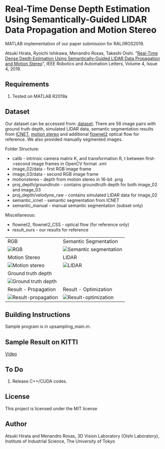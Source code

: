 # Real-Time Dense Depth Estimation Using Semantically-Guided LIDAR Data Propagation and Motion Stereo

MATLAB implementation of our paper submission for RAL/IROS2019.

Atsuki Hirata, Ryoichi Ishikawa, Menandro Roxas, Takeshi Oishi. "[Real-Time Dense Depth Estimation Using Semantically-Guided LIDAR Data Propagation and Motion Stereo](https://ieeexplore.ieee.org/document/8756107)", IEEE Robotics and Automation Letters, Volume 4, Issue 4, 2019.

## Requirements
1. Tested on MATLAB R2019a

## Dataset
Our dataset can be accessed from: [dataset](http://b2.cvl.iis.u-tokyo.ac.jp/~roxas/data_iros2019_open.zip). There are 56 image pairs with ground truth depth, simulated LIDAR data, semantic segmentation results from [ICNET](https://github.com/hellochick/ICNet-tensorflow), [motion stereo](https://github.com/menandro/Reconflow) and additional [flownet2](https://github.com/lmb-freiburg/flownet2) optical flow for reference. We also provided manually segmented images.

Folder Structure:
* calib - intrinsic camera matrix K, and transformation R, t between first->second image frames in OpenCV format .xml 
* image_02/data - first RGB image frame
* image_03/data - second RGB image frame
* motionstereo - depth from motion stereo in 16-bit .png
* proj_depth/groundtrutn - contains groundtruth depth for both image_02 and image_03 
* proj_depth/velodyne_raw - contains simulated LIDAR data for image_02
* semantic_icnet - semantic segmentation from ICNET
* semantic_manual - manual semantic segmentation (subset only)

Miscellaneous:
* flownet2, flownet2_CSS - optical flow (for reference only)
* result_ours - our results for reference

|     |     |
| --- | --- |
| RGB | Semantic Segmentation |
| ![RGB](http://b2.cvl.iis.u-tokyo.ac.jp/~roxas/image.png) | ![Semantic segmentation](http://b2.cvl.iis.u-tokyo.ac.jp/~roxas/semantic.png) |
| Motion Stereo | LIDAR |
| ![Motion stereo](http://b2.cvl.iis.u-tokyo.ac.jp/~roxas/motionstereo.png) | ![LIDAR](http://b2.cvl.iis.u-tokyo.ac.jp/~roxas/lidar.png) |
| Ground truth depth |
| ![Ground truth depth](http://b2.cvl.iis.u-tokyo.ac.jp/~roxas/gtdepth.png) |
| Result - Propagation | Result - Optimization |
| ![Result-propagation](http://b2.cvl.iis.u-tokyo.ac.jp/~roxas/propagation.png) | ![Result-optimization](http://b2.cvl.iis.u-tokyo.ac.jp/~roxas/optimization.png) |

## Building Instructions
Sample program is in upsampling_main.m.

## Sample Result on KITTI
[Video](http://b2.cvl.iis.u-tokyo.ac.jp/~roxas/iros2019resultgithub.mp4)

## To Do
1. Release C++/CUDA codes.

## License
This project is licensed under the MIT license

## Author
Atsuki Hirata and Menandro Roxas, 3D Vision Laboratory (Oishi Laboratory), Institute of Industrial Science, The University of Tokyo


